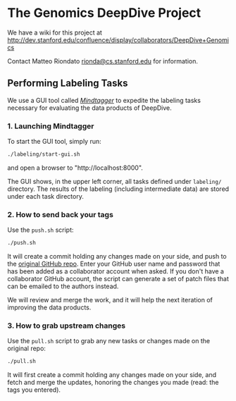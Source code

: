 # The Genomics DeepDive Project

We have a wiki for this project at
<http://dev.stanford.edu/confluence/display/collaborators/DeepDive+Genomics>

Contact Matteo Riondato <rionda@cs.stanford.edu> for information.



## Performing Labeling Tasks

We use a GUI tool called [*Mindtagger*][mindtagger] to expedite the labeling tasks necessary for evaluating the data products of DeepDive.

### 1. Launching Mindtagger

To start the GUI tool, simply run:
```bash
./labeling/start-gui.sh
```

and open a browser to "http://localhost:8000".

The GUI shows, in the upper left corner, all tasks defined under `labeling/` directory.
The results of the labeling (including intermediate data) are stored under each task directory.

### 2. How to send back your tags
Use the `push.sh` script:
```bash
./push.sh
```

It will create a commit holding any changes made on your side, and push to the [original GitHub repo](https://github.com/rionda/dd-genomics).
Enter your GitHub user name and password that has been added as a collaborator account when asked.
If you don't have a collaborator GitHub account, the script can generate a set of patch files that can be emailed to the authors instead.

We will review and merge the work, and it will help the next iteration of improving the data products.

### 3. How to grab upstream changes
Use the `pull.sh` script to grab any new tasks or changes made on the original repo:
```bash
./pull.sh
```

It will first create a commit holding any changes made on your side, and fetch and merge the updates, honoring the changes you made (read: the tags you entered).


[mindtagger]: https://github.com/netj/mindbender
